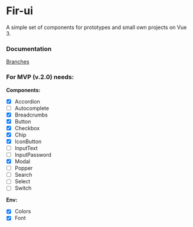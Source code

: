 # Fir-ui

A simple set of components for prototypes and small own projects on Vue 3.

### Documentation
[Branches](./docs/git-flow.md)

### For MVP (v.2.0) needs:
**Components:**<br/>
- [x] Accordion
- [ ] Autocomplete
- [x] Breadcrumbs
- [x] Button
- [x] Checkbox
- [x] Chip
- [x] IconButton
- [ ] InputText
- [ ] InputPassword
- [x] Modal
- [ ] Popper
- [ ] Search
- [ ] Select
- [ ] Switch

**Env:**
- [x] Colors
- [x] Font